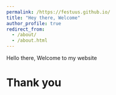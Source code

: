 ```yaml
---
permalink: /https://festuus.github.io/
title: "Hey there, Welcome"
author_profile: true
redirect_from: 
  - /about/
  - /about.html
---
```


Hello there, Welcome to my website 

# Thank you



